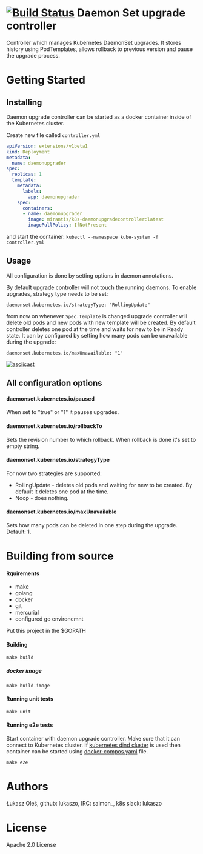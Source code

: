 [![Build Status](https://travis-ci.org/Mirantis/k8s-daemonupgradecontroller.svg?branch=master)](https://travis-ci.org/Mirantis/k8s-daemonupgradecontroller)
Daemon Set upgrade controller
=============================

Controller which manages Kubernetes DaemonSet upgrades. It stores history using PodTemplates,
allows rollback to previous version and pause the upgrade process.

Getting Started
===============

Installing
----------

Daemon upgrade controller can be started as a docker container inside of the Kubernetes cluster.

Create new file called `controller.yml`

```yaml
apiVersion: extensions/v1beta1
kind: Deployment
metadata:
  name: daemonupgrader
spec:
  replicas: 1
  template:
    metadata:
      labels:
        app: daemonupgrader
    spec:
      containers:
      - name: daemonupgrader
        image: mirantis/k8s-daemonupgradecontroller:latest
        imagePullPolicy: IfNotPresent
```

and start the container: `kubectl --namespace kube-system -f controller.yml`

Usage
-----

All configuration is done by setting options in daemon annotations.

By default upgrade controller will not touch the running daemons.
To enable upgrades, strategy type needs to be set:

`daemonset.kubernetes.io/strategyType: "RollingUpdate"`

from now on whenever `Spec.Template` is changed upgrade controller will delete old pods
and new pods with new template will be created. By default controller deletes one pod at the time and
waits for new to be in Ready state. It can by configured by setting how many pods can be unavailable 
during the upgrade:

`daemonset.kubernetes.io/maxUnavailable: "1"`

[![asciicast](https://asciinema.org/a/94027.png)](https://asciinema.org/a/94027)

All configuration options
-------------------------

#### daemonset.kubernetes.io/paused

When set to "true" or "1" it pauses upgrades.

#### daemonset.kubernetes.io/rollbackTo

Sets the revision number to which rollback. When rollback is done it's set to empty string.

#### daemonset.kubernetes.io/strategyType

For now two strategies are supported:

* RollingUpdate - deletes old pods and waiting for new to be created. By default it deletes one pod at the time.
* Noop - does nothing.

#### daemonset.kubernetes.io/maxUnavailable

Sets how many pods can be deleted in one step during the upgrade. Default: 1.

Building from source
====================

#### Rquirements

* make
* golang
* docker
* git
* mercurial
* configured go environemnt

Put this project in the $GOPATH

#### Building

```shell
make build
```

##### docker image

```shell
make build-image
```

#### Running unit tests

```
make unit
```

#### Running e2e tests

Start container with daemon upgrade controller. Make sure that it can connect to Kubernetes cluster. If [kubernetes dind cluster](https://github.com/sttts/kubernetes-dind-cluster) is used
then container can be started using [docker-compos.yaml](https://github.com/Mirantis/k8s-daemonupgradecontroller/blob/master/docker-compose.yaml) file.

```shell
make e2e
```

Authors
=======

Łukasz Oleś, github: lukaszo, IRC: salmon_, k8s slack: lukaszo

License
=======

Apache 2.0 License
